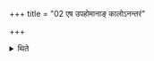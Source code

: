 +++
title = "02 एष उपहोमानाङ् कालोऽनन्तरं"

+++

<details><summary>थिते</summary>

2. This is the time of Upahomas (by-offerings) viz. after the principal offerings or before the Saṁiṣṭayajus-offering.
</details>
